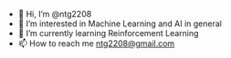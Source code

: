 - 👋 Hi, I’m @ntg2208
- 👀 I’m interested in Machine Learning and AI in general
- 🌱 I’m currently learning Reinforcement Learning
- 📫 How to reach me ntg2208@gmail.com

<!---
ntg2208/ntg2208 is a ✨ special ✨ repository because its `README.md` (this file) appears on your GitHub profile.
You can click the Preview link to take a look at your changes.
--->

